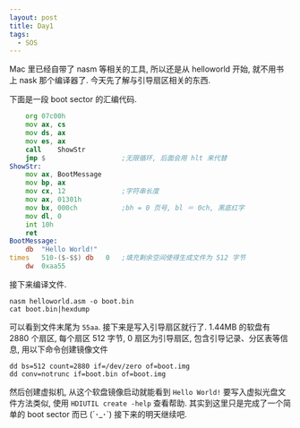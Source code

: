 ```yaml
---
layout: post
title: Day1
tags:
  - SOS
---
```


Mac 里已经自带了 nasm 等相关的工具, 所以还是从 helloworld 开始, 就不用书上 nask 那个编译器了.
今天先了解与引导扇区相关的东西.
<!-- more -->
下面是一段 boot sector 的汇编代码.
```asm
	org	07c00h
	mov	ax, cs
	mov	ds, ax
	mov	es, ax
	call	ShowStr
	jmp	$					;无限循环, 后面会用 hlt 来代替
ShowStr:
	mov	ax, BootMessage
	mov	bp, ax
	mov	cx, 12				;字符串长度
	mov	ax, 01301h
	mov	bx, 000ch			;bh = 0 页号, bl ＝ 0ch, 黑底红字
	mov	dl, 0
	int	10h
	ret
BootMessage:
	db	"Hello World!"
times	510-($-$$) db	0	;填充剩余空间使得生成文件为 512 字节
	dw	0xaa55
```
接下来编译文件.
```
nasm helloworld.asm -o boot.bin
cat boot.bin|hexdump
```
可以看到文件末尾为 `55aa`. 接下来是写入引导扇区就行了.
1.44MB 的软盘有 2880 个扇区, 每个扇区 512 字节, 0 扇区为引导扇区, 包含引导记录、分区表等信息, 用以下命令创建镜像文件
```
dd bs=512 count=2880 if=/dev/zero of=boot.img
dd conv=notrunc if=boot.bin of=boot.img
```
然后创建虚拟机, 从这个软盘镜像启动就能看到 `Hello World!`
要写入虚拟光盘文件方法类似, 使用 `HDIUTIL create -help` 查看帮助.
其实到这里只是完成了一个简单的 boot sector 而已 (´･_･`) 接下来的明天继续吧.